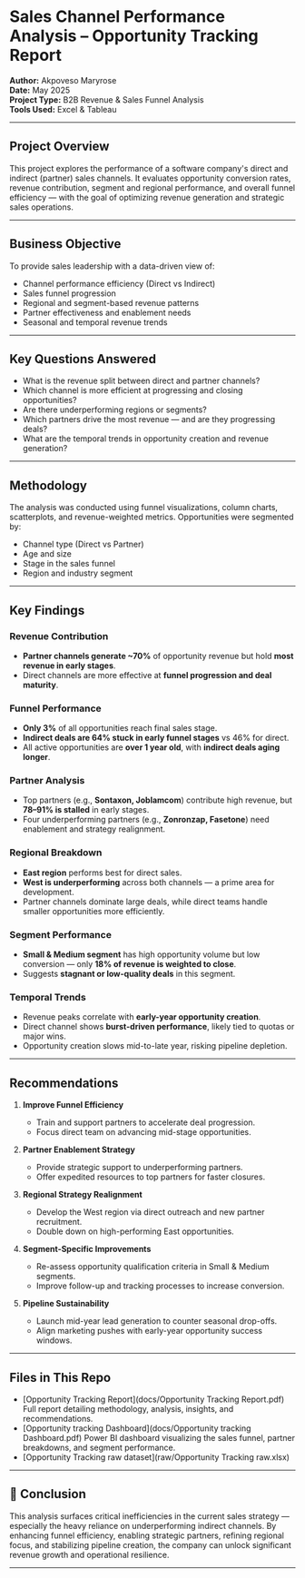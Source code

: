 # Sales Channel Performance Analysis – Opportunity Tracking Report

**Author:** Akpoveso Maryrose  
**Date:** May 2025  
**Project Type:** B2B Revenue & Sales Funnel Analysis  
**Tools Used:** Excel & Tableau

---

## Project Overview

This project explores the performance of a software company's direct and indirect (partner) sales channels. It evaluates opportunity conversion rates, revenue contribution, segment and regional performance, and overall funnel efficiency — with the goal of optimizing revenue generation and strategic sales operations.

---

## Business Objective

To provide sales leadership with a data-driven view of:

- Channel performance efficiency (Direct vs Indirect)
- Sales funnel progression
- Regional and segment-based revenue patterns
- Partner effectiveness and enablement needs
- Seasonal and temporal revenue trends

---

## Key Questions Answered

- What is the revenue split between direct and partner channels?
- Which channel is more efficient at progressing and closing opportunities?
- Are there underperforming regions or segments?
- Which partners drive the most revenue — and are they progressing deals?
- What are the temporal trends in opportunity creation and revenue generation?

---

## Methodology

The analysis was conducted using funnel visualizations, column charts, scatterplots, and revenue-weighted metrics. Opportunities were segmented by:

- Channel type (Direct vs Partner)
- Age and size
- Stage in the sales funnel
- Region and industry segment

---

## Key Findings

### Revenue Contribution

- **Partner channels generate ~70%** of opportunity revenue but hold **most revenue in early stages**.
- Direct channels are more effective at **funnel progression and deal maturity**.

### Funnel Performance

- **Only 3%** of all opportunities reach final sales stage.
- **Indirect deals are 64% stuck in early funnel stages** vs 46% for direct.
- All active opportunities are **over 1 year old**, with **indirect deals aging longer**.

### Partner Analysis

- Top partners (e.g., **Sontaxon, Joblamcom**) contribute high revenue, but **78–91% is stalled** in early stages.
- Four underperforming partners (e.g., **Zonronzap, Fasetone**) need enablement and strategy realignment.

### Regional Breakdown

- **East region** performs best for direct sales.  
- **West is underperforming** across both channels — a prime area for development.
- Partner channels dominate large deals, while direct teams handle smaller opportunities more efficiently.

### Segment Performance

- **Small & Medium segment** has high opportunity volume but low conversion — only **18% of revenue is weighted to close**.
- Suggests **stagnant or low-quality deals** in this segment.

### Temporal Trends

- Revenue peaks correlate with **early-year opportunity creation**.
- Direct channel shows **burst-driven performance**, likely tied to quotas or major wins.
- Opportunity creation slows mid-to-late year, risking pipeline depletion.

---

## Recommendations

1. **Improve Funnel Efficiency**  
   - Train and support partners to accelerate deal progression.  
   - Focus direct team on advancing mid-stage opportunities.

2. **Partner Enablement Strategy**  
   - Provide strategic support to underperforming partners.  
   - Offer expedited resources to top partners for faster closures.

3. **Regional Strategy Realignment**  
   - Develop the West region via direct outreach and new partner recruitment.  
   - Double down on high-performing East opportunities.

4. **Segment-Specific Improvements**  
   - Re-assess opportunity qualification criteria in Small & Medium segments.  
   - Improve follow-up and tracking processes to increase conversion.

5. **Pipeline Sustainability**  
   - Launch mid-year lead generation to counter seasonal drop-offs.  
   - Align marketing pushes with early-year opportunity success windows.

---

## Files in This Repo

- [Opportunity Tracking Report](docs/Opportunity Tracking Report.pdf)
   Full report detailing methodology, analysis, insights, and recommendations.
- [Opportunity tracking Dashboard](docs/Opportunity tracking Dashboard.pdf)
  Power BI dashboard visualizing the sales funnel, partner breakdowns, and segment performance.
- [Opportunity Tracking raw dataset](raw/Opportunity Tracking raw.xlsx)


---

## 📣 Conclusion

This analysis surfaces critical inefficiencies in the current sales strategy — especially the heavy reliance on underperforming indirect channels. By enhancing funnel efficiency, enabling strategic partners, refining regional focus, and stabilizing pipeline creation, the company can unlock significant revenue growth and operational resilience.

---
